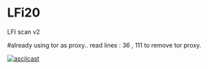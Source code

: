 # LFi20
LFI scan v2

#already using tor as proxy.. read lines : 36 , 111 to remove tor proxy.

[![asciicast](https://asciinema.org/a/kfOKBwNDuTTKJ9lcU2WMHkKXy.svg)](https://asciinema.org/a/kfOKBwNDuTTKJ9lcU2WMHkKXy?autoplay=1)
